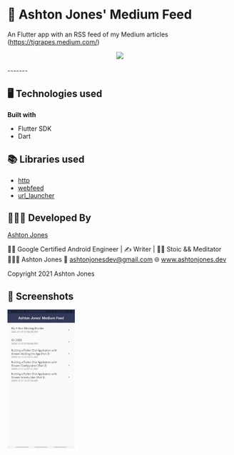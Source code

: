 # 📖 Ashton Jones' Medium Feed

An Flutter app with an RSS feed of my Medium articles (https://tjgrapes.medium.com/)

<p align="center"><img src="./gifs/20210108_095905.gif"></p>
-------

## 🖥 Technologies used

<b>Built with</b>
- Flutter SDK
- Dart

## 📚 Libraries used

* [http](https://pub.dev/packages/http)
* [webfeed](https://pub.dev/packages/webfeed)
* [url_launcher](https://pub.dev/packages/url_launcher)


## 👨🏻‍💻 Developed By
[Ashton Jones](https://www.ashtonjones.dev/) 

👨‍💻 Google Certified Android Engineer |
✍ Writer |
🧘‍♂️ Stoic && Meditator
👨🏻‍💻 Ashton Jones
📩 ashtonjonesdev@gmail.com
🌐 www.ashtonjones.dev

Copyright 2021 Ashton Jones


## 📸 Screenshots
<img src="./screenshots/Screenshot_20210108-095413.jpg" width="30%" height="30%">



